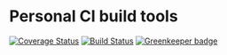 # Personal CI build tools

[![Coverage Status](https://coveralls.io/repos/github/Alorel/personal-build-tools/badge.svg?branch=4.5.5)](https://coveralls.io/github/Alorel/personal-build-tools?branch=4.5.5)
[![Build Status](https://travis-ci.com/Alorel/personal-build-tools.svg?branch=4.5.5)](https://travis-ci.com/Alorel/personal-build-tools)
[![Greenkeeper badge](https://badges.greenkeeper.io/Alorel/ngx-decorators.svg)](https://greenkeeper.io/)
